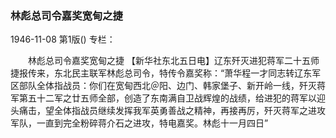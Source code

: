 ### 林彪总司令嘉奖宽甸之捷

1946-11-08
第1版()
专栏：

　　林彪总司令嘉奖宽甸之捷
    【新华社东北五日电】辽东歼灭进犯蒋军二十五师捷报传来，东北民主联军林彪总司令，特传令嘉奖称：“萧华程一才同志转辽东军区部队全体指战员：你们在宽甸西北＠阳、边门、韩家堡子、新开岭一线，歼灭蒋军第五十二军之廿五师全部，创造了东南满自卫战辉煌的战绩，给进犯的蒋军以迎头痛击，望全体指战员继续发挥我军英勇善战之精神，再接再厉，歼灭蒋军之进攻军队，一直到完全粉碎蒋介石之进攻，特电嘉奖。林彪十一月四日”
